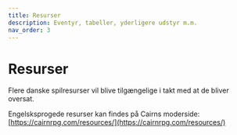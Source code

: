 ```yaml
---
title: Resurser
description: Eventyr, tabeller, yderligere udstyr m.m.
nav_order: 3
---
```


# Resurser

Flere danske spilresurser vil blive tilgængelige i takt med at de bliver oversat.

Engelsksprogede resurser kan findes på Cairns moderside: [https://cairnrpg.com/resources/](https://cairnrpg.com/resources/)
